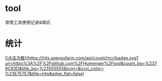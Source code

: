 # tool
常用工具使用记录&amp;填坑




# 统计

[![点击次数](https://hits.seeyoufarm.com/api/count/incr/badge.svg?url=https%3A%2F%2Fgithub.com%2FHumenger%2Ftool&count_bg=%2379C83D&title_bg=%23555555&icon=&icon_color= %23E7E7E7&title=hits&edge_flat=false)](https://hits.seeyoufarm.com)

